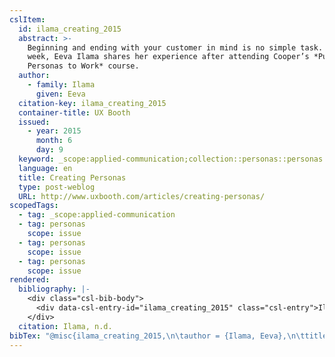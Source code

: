 ```yaml
---
cslItem:
  id: ilama_creating_2015
  abstract: >-
    Beginning and ending with your customer in mind is no simple task. This
    week, Eeva Ilama shares her experience after attending Cooper’s *Putting
    Personas to Work* course.
  author:
    - family: Ilama
      given: Eeva
  citation-key: ilama_creating_2015
  container-title: UX Booth
  issued:
    - year: 2015
      month: 6
      day: 9
  keyword: _scope:applied-communication;collection::personas::personas::personas
  language: en
  title: Creating Personas
  type: post-weblog
  URL: http://www.uxbooth.com/articles/creating-personas/
scopedTags:
  - tag: _scope:applied-communication
  - tag: personas
    scope: issue
  - tag: personas
    scope: issue
  - tag: personas
    scope: issue
rendered:
  bibliography: |-
    <div class="csl-bib-body">
      <div data-csl-entry-id="ilama_creating_2015" class="csl-entry">Ilama, E. n.d.. Creating Personas. <i>UX Booth</i>. http://www.uxbooth.com/articles/creating-personas/</div>
    </div>
  citation: Ilama, n.d.
bibTex: "@misc{ilama_creating_2015,\n\tauthor = {Ilama, Eeva},\n\ttitle = {Creating {Personas}},\n\thowpublished = {http://www.uxbooth.com/articles/creating-personas/},\n}\n\n"
---
```

